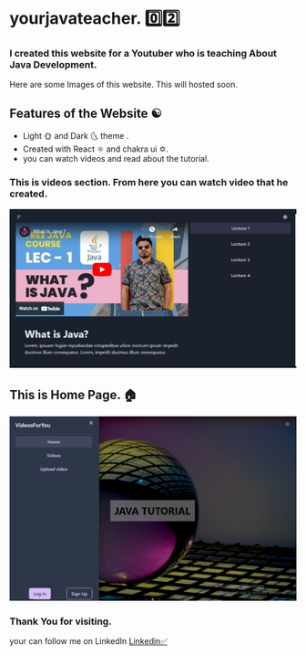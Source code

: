 # yourjavateacher. 0️⃣2️⃣

### I created this website for a Youtuber who is teaching About Java Development.

Here are some Images of this website. This will hosted soon. 
 
## Features of the Website ☯
- Light 🌞 and Dark 🌜 theme .
- Created with React ⚛ and chakra ui ✡.
- you can watch videos and read about the tutorial.

### This is videos section. From here you can watch video that he created.

!["website screenshot"](https://github.com/Gautamvaishnav-git/yourjavateacher/blob/main/src/assets/siteScreenShot1.jpg)


## This is Home Page. 🏠
!["website screenshot"](https://github.com/Gautamvaishnav-git/yourjavateacher/blob/main/src/assets/siteScreenShot2.jpg)

### Thank You for visiting. 

your can follow me on LinkedIn [Linkedin✅](https://www.linkedin.com/in/gautamvaishnav)
